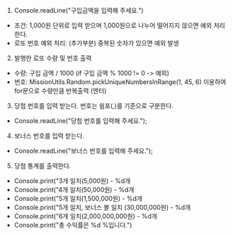 1. Console.readLine("구입금액을 입력해 주세요.")
- 조건: 1,000원 단위로 입력 받으며 1,000원으로 나누어 떨어지지 않으면 예외 처리한다.
- 로또 번호 예외 처리: (추가부분) 중복된 숫자가 있으면 예외 발생
2. 발행한 로또 수량 및 번호 출력
- 수량: 구입 금액 / 1000 (if 구입 금액 % 1000 != 0 -> 예외)
- 번호: MissionUtils.Random.pickUniqueNumbersInRange(1, 45, 6) 이용하여 for문으로 수량만큼 반복출력 (엔터)
3. 당첨 번호를 입력 받는다. 번호는 쉼포(,)를 기준으로 구분한다.
- Console.readLine("당첨 번호를 입력해 주세요.");
4. 보너스 번호를 입력 받는다.
- Console.readLine("보너스 번호를 입력해 주세요.");
5. 당첨 통계를 출력한다.
- Console.print("3개 일치(5,000원) - %d개
- Console.print("4개 일치(50,000원) - %d개
- Console.print("5개 일치(1,500,000원) - %d개
- Console.print("5개 일치, 보너스 볼 일치 (30,000,000원) - %d개
- Console.print("6개 일치(2,000,000,000원) - %d개
- Console.print("총 수익률은 %d %입니다.")
